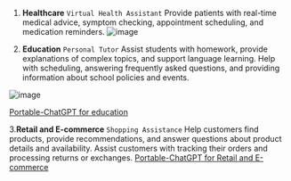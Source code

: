 1. **Healthcare**
`Virtual Health Assistant` Provide patients with real-time medical advice, symptom checking, appointment scheduling, and medication reminders.
![image](https://github.com/chang0630/Final-Project_Portable-ChatGPT/assets/162575237/f2e2c435-31d9-410f-ad3a-20cc62c39a97)



2. **Education**
`Personal Tutor` Assist students with homework, provide explanations of complex topics, and support language learning. Help with scheduling, answering frequently asked questions, and providing information about school policies and events.

![image](https://github.com/chang0630/Final-Project_Portable-ChatGPT/assets/162575237/a0ded338-97f0-4a2f-8c57-939e68c4da2f)

[Portable-ChatGPT for education](https://digifix.com.au/how-to-use-chat-gpt-for-education-landscape/)

3.**Retail and E-commerce**
`Shopping Assistance` Help customers find products, provide recommendations, and answer questions about product details and availability. Assist customers with tracking their orders and processing returns or exchanges.
[Portable-ChatGPT for Retail and E-commerce](https://uptain.de/en/blog/chat-gpt/?handl_landing_page=https%3A%2F%2Fuptain.de%2Fen%2Fblog%2Fchat-gpt%2F&handl_url=https%3A%2F%2Fuptain.de%2Fen%2Fblog%2Fchat-gpt%2F&handl_original_ref=https%3A%2F%2Fwww.google.com%2F&handl_url_ref=https%3A%2F%2Fwww.google.com%2F&wuid=5117509.628337319)



